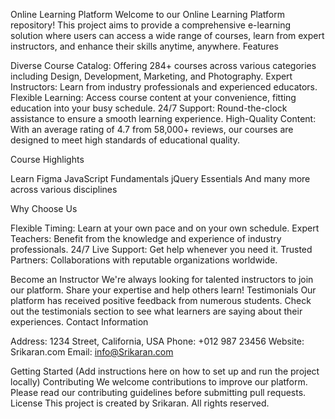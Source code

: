 Online Learning Platform
Welcome to our Online Learning Platform repository! This project aims to provide a comprehensive e-learning solution where users can access a wide range of courses, learn from expert instructors, and enhance their skills anytime, anywhere.
Features

Diverse Course Catalog: Offering 284+ courses across various categories including Design, Development, Marketing, and Photography.
Expert Instructors: Learn from industry professionals and experienced educators.
Flexible Learning: Access course content at your convenience, fitting education into your busy schedule.
24/7 Support: Round-the-clock assistance to ensure a smooth learning experience.
High-Quality Content: With an average rating of 4.7 from 58,000+ reviews, our courses are designed to meet high standards of educational quality.

Course Highlights

Learn Figma
JavaScript Fundamentals
jQuery Essentials
And many more across various disciplines

Why Choose Us

Flexible Timing: Learn at your own pace and on your own schedule.
Expert Teachers: Benefit from the knowledge and experience of industry professionals.
24/7 Live Support: Get help whenever you need it.
Trusted Partners: Collaborations with reputable organizations worldwide.

Become an Instructor
We're always looking for talented instructors to join our platform. Share your expertise and help others learn!
Testimonials
Our platform has received positive feedback from numerous students. Check out the testimonials section to see what learners are saying about their experiences.
Contact Information

Address: 1234 Street, California, USA
Phone: +012 987 23456
Website: Srikaran.com
Email: info@Srikaran.com

Getting Started
(Add instructions here on how to set up and run the project locally)
Contributing
We welcome contributions to improve our platform. Please read our contributing guidelines before submitting pull requests.
License
This project is created by Srikaran. All rights reserved.
